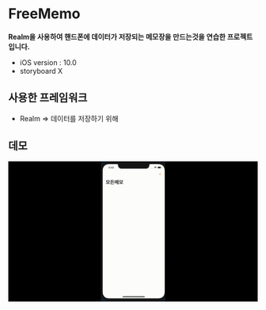 # FreeMemo
__Realm을 사용하여 핸드폰에 데이터가 저장되는 메모장을 만드는것을 연습한 프로젝트입니다.__
- iOS version : 10.0
- storyboard X

## 사용한 프레임워크
* Realm => 데이터를 저장하기 위해

## 데모
![데모영상](https://github.com/EZDev-sh/FreeMemo/blob/master/Demo/Free-Memo-demo.gif)

